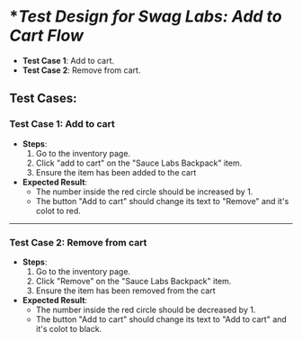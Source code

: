 # \*_Test Design for Swag Labs: Add to Cart Flow_

- **Test Case 1**: Add to cart.
- **Test Case 2**: Remove from cart.

## **Test Cases:**

### **Test Case 1**: Add to cart

- **Steps**:
  1. Go to the inventory page.
  2. Click "add to cart" on the "Sauce Labs Backpack" item.
  3. Ensure the item has been added to the cart
- **Expected Result**:
  - The number inside the red circle should be increased by 1.
  - The button "Add to cart" should change its text to "Remove" and it's colot to red.

---

### **Test Case 2**: Remove from cart

- **Steps**:
  1. Go to the inventory page.
  2. Click "Remove" on the "Sauce Labs Backpack" item.
  3. Ensure the item has been removed from the cart
- **Expected Result**:
  - The number inside the red circle should be decreased by 1.
  - The button "Add to cart" should change its text to "Add to cart" and it's colot to black.
